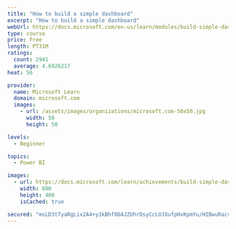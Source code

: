 ```yaml
---
title: "How to build a simple dashboard"
excerpt: "How to build a simple dashboard"
webUrl: https://docs.microsoft.com/en-us/learn/modules/build-simple-dashboard/
type: course
price: Free
length: PT31M
ratings:
  count: 2941
  average: 4.6926217
heat: 56

provider:
  name: Microsoft Learn
  domain: microsoft.com
  images:
    - url: /assets/images/organizations/microsoft.com-50x50.jpg
      width: 50
      height: 50

levels:
  - Beginner

topics:
  - Power BI

images:
  - url: https://docs.microsoft.com/learn/achievements/build-simple-dashboard-social.png
    width: 800
    height: 400
    isCached: true

secured: "msLD3tTyaRgLix2A4+y1kBhf0DAJZUhrDsyCcLUJXufpHvKpmYu/HIBwuRacve8Y+zMucLMrjrYTgzQ85U46L5MWdfgXpWK/BJOhGVZGqIkELrEUVwWNyidQRUnOfKo9XoAhgmLaWYsl0wIUR6bwt8L5tyr+LQsYLyWYJpkbmc3O2hdDDZADQN75nKtEgblHZGuq/DpkkYyPFLKpBBUFNUC7jUk9xTt0OmC3kGaCmxQKDD4W76hVcb5K508brzNltv/zmdwBG3jPo48yuBG7mR2YkFRIvSiRLDHy9wt/c/8g88VxL1VLFUMF2ZBY8luOpc5LC/iwN9iIr7UAvbLM3HD7K5NrJQMEDJEeFXRSv9tyi+cy8CzF3FLaNqTzYu4VWazzW2Rgi+y8V4vGTLBQ3XOPjhsVRS1JKGCUPg+WFQg=;GeL/RQ523KQyvpgrjpW1ng=="
---
```


